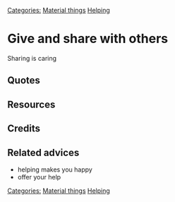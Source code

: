 [Categories:](../Categories/index.md) [Material things](../Categories/Material%20things.md) [Helping](../Categories/Helping.md)
# Give and share with others

Sharing is caring


## Quotes

## Resources

## Credits

## Related advices

- helping makes you happy
- offer your help

[Categories:](../Categories/index.md) [Material things](../Categories/Material%20things.md) [Helping](../Categories/Helping.md)